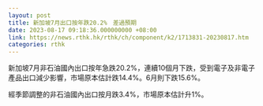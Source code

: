 ```yaml
---
layout: post
title: 新加坡7月出口按年跌20.2%　差過預期
date: 2023-08-17 09:18:36.000000000 +08:00
link: https://news.rthk.hk/rthk/ch/component/k2/1713831-20230817.htm
categories: rthk
---
```


新加坡7月非石油國內出口按年急跌20.2%，連續10個月下跌，受到電子及非電子產品出口減少影響，市場原本估計跌14.4%。6月則下跌15.6%。

經季節調整的非石油國內出口按月跌3.4%，市場原本估計升1%。
